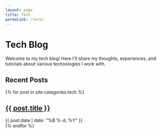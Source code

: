 ```yaml
---
layout: page
title: Tech
permalink: /tech/
---
```


# Tech Blog

Welcome to my tech blog! Here I'll share my thoughts, experiences, and tutorials about various technologies I work with.

## Recent Posts

{% for post in site.categories.tech %}
  <div class="post-preview">
    <h2><a href="{{ post.url }}">{{ post.title }}</a></h2>
    <span class="post-date">{{ post.date | date: "%B %-d, %Y" }}</span>
  </div>
{% endfor %} 